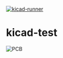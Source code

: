 [![kicad-runner](https://github.com/velddrif/kicad-test/actions/workflows/kicad-runner.yml/badge.svg?branch=main)](https://github.com/velddrif/kicad-test/actions/workflows/kicad-runner.yml)
# kicad-test

![PCB](https://github.com/velddrif/kicad-test/actions/runs/7496433421/artifacts/1164051916)
